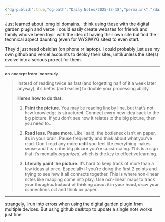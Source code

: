 ```yaml
---
{"dg-publish":true,"dg-path":"Daily Notes/2025-03-18","permalink":"/daily-notes/2025-03-18/"}
---
```





Just  learned about .omg.lol domains. I think using these with the digital garden plugin and vercel I could easily create websites for friends and family who've been toyin with the idea of having their own site but find the technical aspect daunting (even for WYSIWYG sites) to even start. 

They'd just need obsidian (on phone or laptop). I could probably just use my own github and vercel accounts to deploy their sites, until/unless the site(s) evolve into a serious project for them.

----------
an excerpt from icanstudy
> Instead of reading twice as fast (and forgetting half of it a week later anyway), it’s better (and easier) to double your processing ability.
> 
> **Here’s how to do that:**
> 
> 1. **Paint the picture**. You may be reading line by line, but that’s not how knowledge is structured. Connect every new idea back to the big picture. If you don’t see how it relates to the big picture, then you need to…
>     
> 2. **Read less. Pause more**. Like I said, the bottleneck isn’t on paper, it’s in your brain. Pause frequently and think about what you’ve read. Don’t read any more **until** you feel like everything makes sense and fits in the big picture you’re constructing. This is a sign that it’s mentally _organized_, which is the key to effective learning.
>     
> 3. **Literally paint the picture**. It’s hard to keep track of more than a few ideas at once. Especially if you’re doing the first 2 points and trying to see how it all connects together. This is where non-linear notes like mapping come into play. Use non-linear maps to track your thoughts. Instead of thinking about it in your head, draw your connections out and think on paper.

---------
strangely, I run into errors when using the digital garden plugin from multiple devices. But using github desktop to update a single note works just fine. 